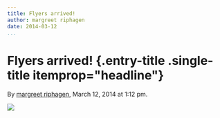 ```yaml
---
title: Flyers arrived!
author: margreet riphagen
date: 2014-03-12
...
```


# Flyers arrived! {.entry-title .single-title itemprop="headline"}

By [margreet
riphagen](http://networkcultures.org/digitalpublishing/author/arjen/ "Posts by margreet riphagen"),
March 12, 2014 at 1:12 pm.

![](imgs/photo-e1394626295619.jpg)
